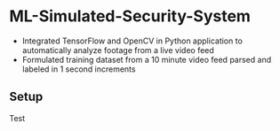 # ML-Simulated-Security-System

- Integrated TensorFlow and OpenCV in Python application to automatically analyze footage from a live video feed
- Formulated training dataset from a 10 minute video feed parsed and labeled in 1 second increments

## Setup

Test
